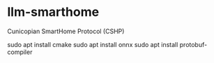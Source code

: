 # llm-smarthome
 Cunicopian SmartHome Protocol (CSHP)

sudo apt install cmake
sudo apt install onnx
sudo apt install protobuf-compiler
